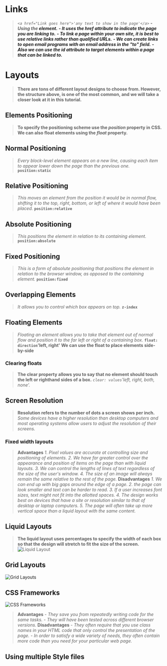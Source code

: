 # Links
> *`<a href="Link goes here">'any text to show in the page'</a>`*
**- *Using the <a> element.***
**- *It uses the href attribute to indicate the page you are linking to.***
**- *To link a page within your own site, it is best to use relative links rather than qualified URLs.***
**- *We can create links to open email programs with an email address in the "to" field.***
**- *Also we can use the id attribute to target elements within a page that can be linked to.***

# Layouts
> **There are tons of different layout designs to choose from. However, the structure above, is one of the most common, and we will take a closer look at it in this tutorial.**

## Elements Positioning
> **To specify the positioning scheme use the *position* property in CSS.** 
> **We can also float elements using the *float* property.**

## Normal Positioning
> *Every block-level element appears on a new line, causing each item to appear lower down the page than the previous one.*
**`position:static`**
## Relative Positioning
> *This moves an element from the position it would be in normal flow, shifting it to the top, right, bottom, or left of where it would have been placed.*
**`position:relative`**
## Absolute Positioning
> *This positions the element in relation to its containing element.*
**`position:absolute`**
## Fixed Positioning
> *This is a form of absolute positioning that positions the element in relation to the browser window, as opposed to the containing element.*
**`position:fixed`**
## Overlapping Elements
> *It allows you to control which box appears on top.*
**`z-index`**
## Floating Elements
> *Floating an element allows you to take that element out of normal flow and position it to the far left or right of a containing box.*
**`float: direction`'left, right'**
**We can use the float to place elements side-by-side**
### Clearing floats
> **The clear property allows you to say that no element should touch the left or righthand sides of a box.**
*`clear: values`'left, right, both, none'.*
## Screen Resolution
> **Resolution refers to the number of dots a screen shows per inch.**
> *Some devices have a higher resolution than desktop computers and most operating systems allow users to adjust the resolution of their screens.*
### Fixed width layouts
> **Advantages**
*1. Pixel values are accurate at controlling size and positioning of elements.*
*2. We have far greater control over the appearance and position of items on the page than with liquid layouts.*
*3. We can control the lengths of lines of text regardless of the size of the user's window.*
*4. The size of an image will always remain the same relative to the rest of the page.*
> **Disadvantages**
*1. We can end up with big gaps around the edge of a page.*
*2. the page can look smaller and text can be harder to read.* 
*3. If a user increases font sizes, text might not fit into the allotted spaces.*
*4. The design works best on devices that have a site or resolution similar to that of desktop or laptop computers.*
*5. The page will often take up more vertical space than a liquid layout with the same content.*
## Liquid Layouts
> **The liquid layout uses percentages to specify the width of each box so that the design will stretch to fit the size of the screen.**
![Liquid Layout](http://maxdesign.com.au/maxdesign/wp-content/uploads/2015/04/grid.gif)
## Grid Layouts 
![Grid Layouts](https://i.ytimg.com/vi/v5KzBPUEgGQ/maxresdefault.jpg)
## CSS Frameworks
![CSS Frameworks](https://cdn.tutsplus.com/net/uploads/legacy/178_960Framework/20090114-154700.png)
> **Advantages**
*- They save you from repeatedly writing code for the same tasks.*
*- They will have been tested across different browser versions.*
> **Disadvantages**
*- They often require that you use class names in your HTML code that only control the presentation of the page.*
*- In order to satisfy a wide variety of needs, they often contain more code than you need for your particular web page.*
## Using multiple Style files
